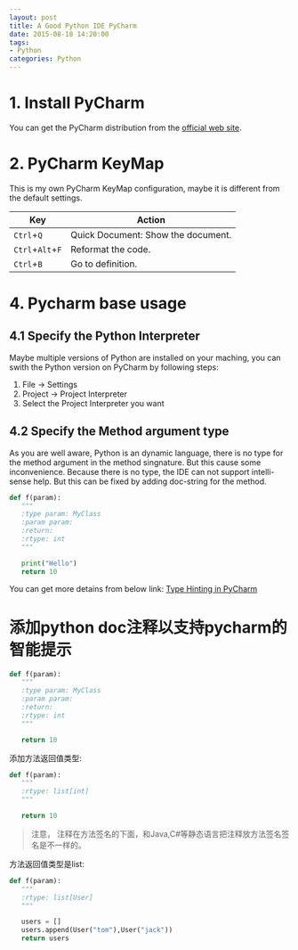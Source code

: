 ```yaml
---
layout: post
title: A Good Python IDE PyCharm
date: 2015-08-18 14:20:00
tags:
- Python
categories: Python
---
```


# 1. Install PyCharm
You can get the PyCharm distribution from the [official web site](https://www.jetbrains.com/pycharm/download/).

# 2. PyCharm KeyMap
This is my own PyCharm KeyMap configuration, maybe it is different from the default settings.

|         Key             |                                 Action                                                  |
| ----------------------- | --------------------------------------------------------------------------------------- |
| `Ctrl`+`Q`              | Quick Document: Show the document.                                                      |
| `Ctrl`+`Alt`+`F`        | Reformat the code.                                                                      |
| `Ctrl`+`B`              | Go to definition.                                                                       |

# 4. Pycharm base usage
## 4.1 Specify the Python Interpreter
Maybe multiple versions of Python are installed on your maching, you can swith the Python version on PyCharm by following steps:    
1. File -> Settings    
2. Project -> Project Interpreter    
3. Select the Project Interpreter you want    

## 4.2 Specify the Method argument type
As you are well aware, Python is an dynamic language, there is no type for the method argument in the method singnature. But this cause some inconvenience. Because there is no type, the IDE can not support intelli-sense help. But this can be fixed by adding doc-string for the method.

```python
def f(param):
   """
   :type param: MyClass
   :param param:
   :return:
   :rtype: int
   """

   print("Hello")
   return 10

```

You can get more detains from below link:
[Type Hinting in PyCharm](https://www.jetbrains.com/pycharm/help/type-hinting-in-pycharm.html)



# 添加python doc注释以支持pycharm的智能提示
```python
def f(param):
   """
   :type param: MyClass
   :param param:
   :return:
   :rtype: int
   """

   return 10
```

添加方法返回值类型:
```python
def f(param):
   """
   :rtype: list[int]
   """

   return 10
```
> 注意， 注释在方法签名的下面，和Java,C#等静态语言把注释放方法签名签名是不一样的。    

方法返回值类型是list:
```python
def f(param):
   """
   :rtype: list[User]
   """

   users = []
   users.append(User("tom"),User("jack"))
   return users 
```
